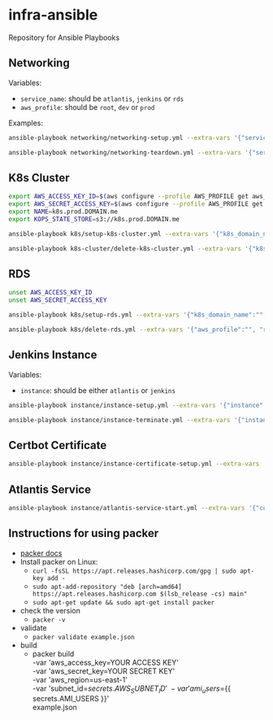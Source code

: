 # infra-ansible

Repository for Ansible Playbooks

## Networking

Variables:

  - `service_name`: should be `atlantis`, `jenkins` or `rds`
  - `aws_profile`: should be `root`, `dev` or `prod`

Examples:

```bash
ansible-playbook networking/networking-setup.yml --extra-vars '{"service_name": "", "aws_profile": ""}' -vvv

ansible-playbook networking/networking-teardown.yml --extra-vars '{"service_name": "", "aws_profile": ""}' -vvv
```

## K8s Cluster

```bash
export AWS_ACCESS_KEY_ID=$(aws configure --profile AWS_PROFILE get aws_access_key_id)
export AWS_SECRET_ACCESS_KEY=$(aws configure --profile AWS_PROFILE get aws_secret_access_key)
export NAME=k8s.prod.DOMAIN.me
export KOPS_STATE_STORE=s3://k8s.prod.DOMAIN.me

ansible-playbook k8s/setup-k8s-cluster.yml --extra-vars '{"k8s_domain_name": "", "node_count": "3", "node_size": "m5.large", "master_size": "c5.large", "kubernetes_version": "1.18.15", "ssh_public_key": "", "aws_profile": ""}' -vvv

ansible-playbook k8s-cluster/delete-k8s-cluster.yml --extra-vars '{"k8s_domain_name": ""}' -vvv
```

## RDS 

```bash
unset AWS_ACCESS_KEY_ID
unset AWS_SECRET_ACCESS_KEY

ansible-playbook k8s/setup-rds.yml --extra-vars '{"k8s_domain_name":"", "aws_profile": "", "rds_username": "", "rds_password": "", "rds_instance_name": "", "rds_db_name": ""}' -vvv

ansible-playbook k8s/delete-rds.yml --extra-vars '{"aws_profile":"", "rds_instance_name": ""}' -vvv
```

## Jenkins Instance

Variables:

  - `instance`: should be either `atlantis` or `jenkins`

```bash
ansible-playbook instance/instance-setup.yml --extra-vars '{"instance": "", "ami": "", "EIP": "", "aws_hosted_zone": "xxxx.me", "aws_dns_record": "xxxx.xxxx.me"}' -vvv

ansible-playbook instance/instance-terminate.yml --extra-vars '{"instance": "", "EIP": "", "aws_hosted_zone": "xxxx.me", "aws_dns_record": "xxxx.xxxx.me"}' -vvv
```

## Certbot Certificate

```bash
ansible-playbook instance/instance-certificate-setup.yml --extra-vars '{"instance": "", "domain_name": "xxxx.xxxx.me", "letsencrypt_email": "xxxx@gmail.com"}' -vvv
```

## Atlantis Service

```bash
ansible-playbook instance/atlantis-service-start.yml --extra-vars '{"config_file_path": "to/path/config.j2"}' -vvv
```

## Instructions for using packer

- [packer docs](https://learn.hashicorp.com/collections/packer/getting-started)
- Install packer on Linux:
  - `curl -fsSL https://apt.releases.hashicorp.com/gpg | sudo apt-key add -`
  - `sudo apt-add-repository "deb [arch=amd64] https://apt.releases.hashicorp.com $(lsb_release -cs) main"`
  - `sudo apt-get update && sudo apt-get install packer`
- check the version
  - `packer -v`
- validate
  - `packer validate example.json`
- build
  - packer build \
      -var 'aws_access_key=YOUR ACCESS KEY' \
      -var 'aws_secret_key=YOUR SECRET KEY' \
      -var 'aws_region=us-east-1' \
      -var 'subnet_id=${{ secrets.AWS_SUBNET_ID }}' \
      -var 'ami_users=${{ secrets.AMI_USERS }}' \
      example.json
